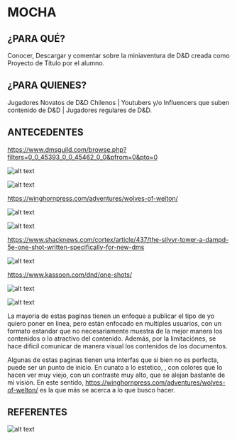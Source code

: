# MOCHA
## ¿PARA QUÉ?
Conocer, Descargar y comentar sobre la miniaventura de D&amp;D creada como Proyecto de Título por el alumno.

## ¿PARA QUIENES?
Jugadores Novatos de D&amp;D Chilenos | Youtubers y/o Influencers que suben contenido de D&amp;D | Jugadores regulares de D&amp;D.

## ANTECEDENTES
https://www.dmsguild.com/browse.php?filters=0_0_45393_0_0_45462_0_0&pfrom=0&pto=0

![alt text](https://github.com/LeOcto/MOCHA/blob/main/ante-03.png)

![alt text](https://github.com/LeOcto/MOCHA/blob/main/ante-04.png)

https://winghornpress.com/adventures/wolves-of-welton/

![alt text](https://github.com/LeOcto/MOCHA/blob/main/ante-01.png)

![alt text](https://github.com/LeOcto/MOCHA/blob/main/ante-02.png)

https://www.shacknews.com/cortex/article/437/the-silvyr-tower-a-dampd-5e-one-shot-written-specifically-for-new-dms

![alt text](https://github.com/LeOcto/MOCHA/blob/main/ante-05.png)

https://www.kassoon.com/dnd/one-shots/

![alt text](https://github.com/LeOcto/MOCHA/blob/main/ante-06.png)

![alt text](https://github.com/LeOcto/MOCHA/blob/main/ante-07.png)

La mayoria de estas paginas tienen un enfoque a publicar el tipo de yo quiero poner en linea, pero están enfocado en multiples usuarios, con un formato estandar que no necesariamente muestra de la mejor manera los contenidos o lo atractivo del contenido. Además, por la limitaciónes, se hace dificil comunicar de manera visual los contenidos de los documentos.

Algunas de estas paginas tienen una interfas que si bien no es perfecta, puede ser un punto de inicio. En cunato a lo estetico, , con colores que lo hacen ver muy viejo, con un contraste muy alto, que se alejan bastante de mi visión. En este sentido, https://winghornpress.com/adventures/wolves-of-welton/ es la que más se acerca a lo que busco hacer.

## REFERENTES

![alt text](https://github.com/LeOcto/MOCHA/blob/main/mood-01.png)
